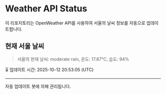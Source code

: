
# Weather API Status

이 리포지토리는 OpenWeather API를 사용하여 서울의 날씨 정보를 자동으로 업데이트합니다.

## 현재 서울 날씨
> 서울의 현재 날씨: moderate rain, 온도: 17.87°C, 습도: 94%

⏳ 업데이트 시간: 2025-10-12 20:53:05 (UTC)

---
자동 업데이트 봇에 의해 관리됩니다.
